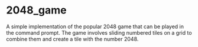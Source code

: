 # 2048_game
A simple implementation of the popular 2048 game that can be played in the command prompt. The game involves sliding numbered tiles on a grid to combine them and create a tile with the number 2048.
